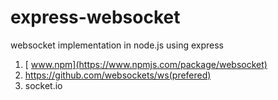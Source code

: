 # express-websocket

websocket implementation in node.js using express 
1. [ www.npm](https://www.npmjs.com/package/websocket)
2. https://github.com/websockets/ws(prefered)
3. socket.io
